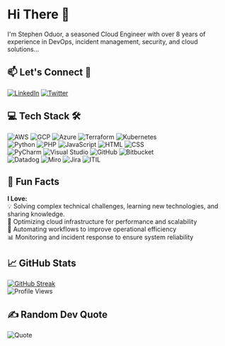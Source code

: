 <!--
**stevenodu/stevenodu** is a ✨ _special_ ✨ repository because its `README.md` (this file) appears on your GitHub profile.
This is my personal profile
References:
- https://github.com/ikatyang/emoji-cheat-sheet = For emoji reference
- https://shields.io/badges => For badges and stickers
- https://github.com/Dantechdevs => The inspiration for this bio design
- https://github.com/alohe/avatars
-->


# Hi There 👋
I'm Stephen Oduor, a seasoned Cloud Engineer with over 8 years of experience in DevOps, incident management, security, and cloud solutions...

## 📫 Let's Connect 🤝
[![LinkedIn](https://img.shields.io/badge/-LinkedIn-0A66C2?logo=linkedin&logoColor=white&style=flat-square)](https://linkedin.com/in/stevenodu)  [![Twitter](https://img.shields.io/badge/-Twitter-1DA1F2?logo=twitter&logoColor=white&style=flat-square)](https://x.com/Gaurez_) 


## 💻 Tech Stack 🛠️

![AWS](https://img.shields.io/badge/-AWS-232F3E?logo=amazon-aws&logoColor=white&style=flat-square) ![GCP](https://img.shields.io/badge/-Google_Cloud-4285F4?logo=google-cloud&logoColor=white&style=flat-square) ![Azure](https://img.shields.io/badge/-Azure-232F3E?logo=mircrosoft-azure&logoColor=white&style=flat-square) ![Terraform](https://img.shields.io/badge/-Terraform-623CE4?logo=terraform&logoColor=white&style=flat-square) ![Kubernetes](https://img.shields.io/badge/-Kubernetes-326CE5?logo=kubernetes&logoColor=white&style=flat-square)\
![Python](https://img.shields.io/badge/-Python-3776AB?logo=python&logoColor=white&style=flat-square)  ![PHP](https://img.shields.io/badge/-PHP-777BB4?logo=php&logoColor=white&style=flat-square)  ![JavaScript](https://img.shields.io/badge/-JavaScript-F7DF1E?logo=javascript&logoColor=black&style=flat-square)  ![HTML](https://img.shields.io/badge/-HTML5-E34F26?logo=html5&logoColor=white&style=flat-square)  ![CSS](https://img.shields.io/badge/-CSS3-1572B6?logo=css3&logoColor=white&style=flat-square)\
![PyCharm](https://img.shields.io/badge/-PyCharm-000000?logo=pycharm&logoColor=white&style=flat-square)  ![Visual Studio](https://img.shields.io/badge/-Visual_Studio-5C2D91?logo=visual-studio&logoColor=white&style=flat-square) ![GitHub](https://img.shields.io/badge/-GitHub-181717?logo=github&logoColor=white&style=flat-square) ![Bitbucket](https://img.shields.io/badge/-Bitbucket-0052CC?logo=bitbucket&logoColor=white&style=flat-square)\
![Datadog](https://img.shields.io/badge/-Datadog-632CA6?logo=datadog&logoColor=white&style=flat-square) ![Miro](https://img.shields.io/badge/-Miro-050038?logo=miro&logoColor=white&style=flat-square)  ![Jira](https://img.shields.io/badge/-Jira-0052CC?logo=jira&logoColor=white&style=flat-square)  ![ITIL](https://img.shields.io/badge/-ITIL-8A2BE2?style=flat-square)


## 🌟 Fun Facts
**I Love:** \
 💡 Solving complex technical challenges, learning new technologies, and sharing knowledge.\
 🚀 Optimizing cloud infrastructure for performance and scalability\
 🔧 Automating workflows to improve operational efficiency\
 📊 Monitoring and incident response to ensure system reliability

## 📈 GitHub Stats

<!-- [![GitHub Streak](https://streak-stats.demolab.com/?user=stevenodu&theme=dark&hide_border=true)](https://git.io/streak-stats) -->
[![GitHub Streak](https://streak-stats.demolab.com?user=stevenodu&theme=hacker)](https://git.io/streak-stats)\
![Profile Views](https://komarev.com/ghpvc/?username=stevenodu&color=blue&style=flat-square)


## ✍️ Random Dev Quote
![Quote](https://quotes-github-readme.vercel.app/api?type=horizontal&theme=dark)